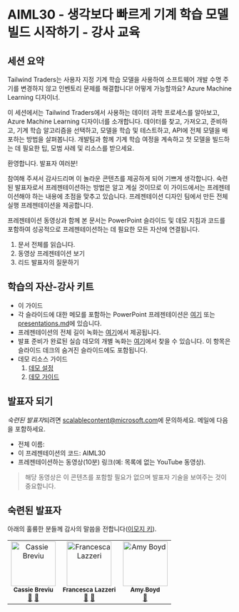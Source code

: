 
# <a name="aiml30--start-building-machine-learning-models-faster-than-you-think--train-the-trainer"></a>AIML30 - 생각보다 빠르게 기계 학습 모델 빌드 시작하기 - 강사 교육


## <a name="session-abstract"></a>세션 요약

Tailwind Traders는 사용자 지정 기계 학습 모델을 사용하여 소프트웨어 개발 수명 주기를 변경하지 않고 인벤토리 문제를 해결합니다! 어떻게 가능할까요? Azure Machine Learning 디자이너.
 
이 세션에서는 Tailwind Traders에서 사용하는 데이터 과학 프로세스를 알아보고, Azure Machine Learning 디자이너를 소개합니다. 데이터를 찾고, 가져오고, 준비하고, 기계 학습 알고리즘을 선택하고, 모델을 학습 및 테스트하고, API에 전체 모델을 배포하는 방법을 살펴봅니다. 개발팀과 함께 기계 학습 여정을 계속하고 첫 모델을 빌드하는 데 필요한 팁, 모범 사례 및 리소스를 받으세요.

환영합니다. 발표자 여러분! 

참여해 주셔서 감사드리며 이 놀라운 콘텐츠를 제공하게 되어 기쁘게 생각합니다. 숙련된 발표자로서 프레젠테이션하는 방법은 알고 계실 것이므로 이 가이드에서는 프레젠테이션해야 하는 내용에 초점을 맞추고 있습니다. 프레젠테이션 디자인 팀에서 만든 전체 실행 프레젠테이션을 제공합니다. 

프레젠테이션 동영상과 함께 본 문서는 PowerPoint 슬라이드 및 데모 지침과 코드를 포함하여 성공적으로 프레젠테이션하는 데 필요한 모든 자산에 연결됩니다.

1.  문서 전체를 읽습니다.
2.  동영상 프레젠테이션 보기
3.  리드 발표자의 질문하기


## <a name="assets-in-train-the-trainer-kit"></a>학습의 자산-강사 키트

- 이 가이드
- 각 슬라이드에 대한 메모를 포함하는 PowerPoint 프레젠테이션은 [여기](https://globaleventcdn.blob.core.windows.net/assets/aiml/aiml30/aiml30.pptx) 또는 [presentations.md](https://github.com/microsoft/ignite-learning-paths-training-aiml/blob/master/aiml30/presentations.md)에 있습니다.
- 프레젠테이션의 전체 길이 녹화는 [여기](https://www.youtube.com/watch?v=u1ppYaZuNmo&amp=&feature=youtu.be)에서 제공됩니다.
- 발표 준비가 완료된 실습 데모의 개별 녹화는 [여기](https://globaleventcdn.blob.core.windows.net/assets/aiml/aiml30/FullIgniteModelBuildDemo.mp4)에서 찾을 수 있습니다. 이 항목은 슬라이드 데크의 숨겨진 슬라이드에도 포함됩니다.
- 데모 리소스 가이드
    1. [데모 설정](demosetup.md)
    2. [데모 가이드](demoguide.md)

## <a name="become-a-presenter"></a>발표자 되기

*숙련된 발표자*되려면 [scalablecontent@microsoft.com](mailto:scalablecontent@microsoft.com)에 문의하세요. 메일에 다음을 포함하세요.

- 전체 이름:
- 이 프레젠테이션의 코드: AIML30
- 프레젠테이션하는 동영상(10분) 링크(예: 목록에 없는 YouTube 동영상). 

> 해당 동영상은 이 콘텐츠를 포함할 필요가 없으며 발표자 기술을 보여주는 것이 중요합니다.


## <a name="trained-presenters"></a>숙련된 발표자

아래의 훌륭한 분들께 감사의 말씀을 전합니다([이모지 키](https://allcontributors.org/docs/en/emoji-key)).

<!-- ALL-CONTRIBUTORS-LIST:START - Do not remove or modify this section -->
<!-- prettier-ignore -->

<table>
<tr>
    <td align="center">
        <img src="https://media.licdn.com/dms/image/C4E03AQFV-bjxXWxeIw/profile-displayphoto-shrink_200_200/0?e=1575504000&v=beta&t=i0CssIxPnjai9cTjruIvKVrACO0J2qCCJRm-PLEI1q0" width="100px;" alt="Cassie Breviu"/><br />
        <sub><b>Cassie Breviu</b></sub><br />
            <a href="https://github.com/microsoft/ignite-learning-paths-training-aiml/aiml30/" title="설명">📢</a>
            <a href="https://github.com/microsoft/ignite-learning-paths-training-aiml/aiml30/" title="설명서">📖</a>
    </td>
        <td align="center">
        <img src="https://developer.microsoft.com/en-us/advocates/media/profiles/francesca-lazzeri.png" width="100px;" alt="Francesca Lazzeri"/><br />
        <sub><b>Francesca Lazzeri</b></sub><br />
            <a href="https://github.com/microsoft/ignite-learning-paths-training-aiml/aiml30/" title="설명">📢</a>
            <a href="https://github.com/microsoft/ignite-learning-paths-training-aiml/aiml30/" title="설명서">📖</a>
    </td>
        <td align="center"><a href="https://github.com/amynic">
        <img src="https://avatars3.githubusercontent.com/u/13828867?s=400&u=f6aca8528d65d6c191114d3a7328b46137eda162&v=4" width="100px;" alt="Amy Boyd"/><br />
        <sub><b>Amy Boyd</b></sub></a><br />
            <a href="https://github.com/microsoft/ignite-learning-paths-training-aiml/blob/master/aiml30/presentations.md" title="설명">📢</a>
    </td>
</tr></table>

<!-- ALL-CONTRIBUTORS-LIST:END -->
